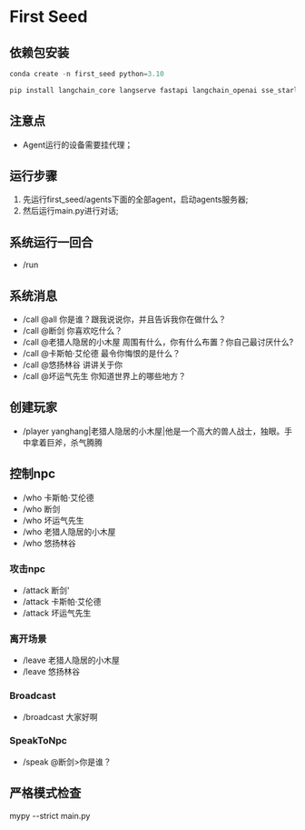 # First Seed

## 依赖包安装
```python
conda create -n first_seed python=3.10 

pip install langchain_core langserve fastapi langchain_openai sse_starlette faiss-cpu loguru mypy
```

## 注意点
- Agent运行的设备需要挂代理；

## 运行步骤

1. 先运行first_seed/agents下面的全部agent，启动agents服务器;
2. 然后运行main.py进行对话;

## 系统运行一回合
- /run

## 系统消息
- /call @all 你是谁？跟我说说你，并且告诉我你在做什么？
- /call @断剑 你喜欢吃什么？
- /call @老猎人隐居的小木屋 周围有什么，你有什么布置？你自己最讨厌什么?
- /call @卡斯帕·艾伦德 最令你悔恨的是什么？
- /call @悠扬林谷 讲讲关于你
- /call @坏运气先生 你知道世界上的哪些地方？

## 创建玩家
- /player yanghang|老猎人隐居的小木屋|他是一个高大的兽人战士，独眼。手中拿着巨斧，杀气腾腾

## 控制npc
- /who 卡斯帕·艾伦德
- /who 断剑
- /who 坏运气先生
- /who 老猎人隐居的小木屋
- /who 悠扬林谷

### 攻击npc
- /attack 断剑'
- /attack 卡斯帕·艾伦德
- /attack 坏运气先生

### 离开场景
- /leave 老猎人隐居的小木屋
- /leave 悠扬林谷

### Broadcast
- /broadcast 大家好啊

### SpeakToNpc
- /speak @断剑>你是谁？


## 严格模式检查
mypy --strict main.py